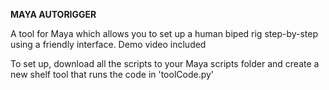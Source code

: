 **MAYA AUTORIGGER**

A tool for Maya which allows you to set up a human biped rig step-by-step using a friendly interface. Demo video included

To set up, download all the scripts to your Maya scripts folder and create a new shelf tool that runs the code in 'toolCode.py'
